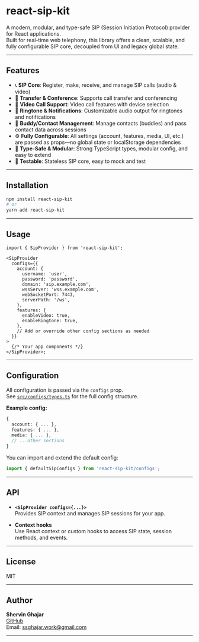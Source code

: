 # react-sip-kit

A modern, modular, and type-safe SIP (Session Initiation Protocol) provider for React applications.  
Built for real-time web telephony, this library offers a clean, scalable, and fully configurable SIP core, decoupled from UI and legacy global state.

---

## Features

- 📞 **SIP Core**: Register, make, receive, and manage SIP calls (audio & video)
- 🔄 **Transfer & Conference**: Supports call transfer and conferencing
- 🎥 **Video Call Support**: Video call features with device selection
- 🔔 **Ringtone & Notifications**: Customizable audio output for ringtones and notifications
- 👥 **Buddy/Contact Management**: Manage contacts (buddies) and pass contact data across sessions
- ⚙️ **Fully Configurable**: All settings (account, features, media, UI, etc.) are passed as props—no global state or localStorage dependencies
- 🧩 **Type-Safe & Modular**: Strong TypeScript types, modular config, and easy to extend
- 🧪 **Testable**: Stateless SIP core, easy to mock and test

---

## Installation

```bash
npm install react-sip-kit
# or
yarn add react-sip-kit
```

---

## Usage

```tsx
import { SipProvider } from 'react-sip-kit';

<SipProvider
  configs={{
    account: {
      username: 'user',
      password: 'password',
      domain: 'sip.example.com',
      wssServer: 'wss.example.com',
      webSocketPort: 7443,
      serverPath: '/ws',
    },
    features: {
      enableVideo: true,
      enableRingtone: true,
    },
    // Add or override other config sections as needed
  }}
>
  {/* Your app components */}
</SipProvider>;
```

---

## Configuration

All configuration is passed via the `configs` prop.  
See [`src/configs/types.ts`](src/configs/types.ts) for the full config structure.

**Example config:**

```ts
{
  account: { ... },
  features: { ... },
  media: { ... },
  // ...other sections
}
```

You can import and extend the default config:

```ts
import { defaultSipConfigs } from 'react-sip-kit/configs';
```

---

## API

- **`<SipProvider configs={...}>`**  
  Provides SIP context and manages SIP sessions for your app.

- **Context hooks**  
  Use React context or custom hooks to access SIP state, session methods, and events.

---

## License

MIT

---

## Author

**Shervin Ghajar**  
[GitHub](https://github.com/shervin-ghajar)  
Email: ssghajar.work@gmail.com

---
